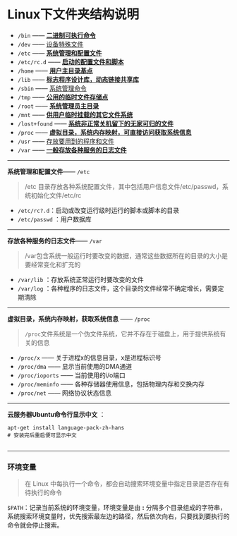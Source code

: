 # Linux下文件夹结构说明



+ `/bin` —— <a href="#bin">**二进制可执行命令**</a>
+ `/dev` —— <a href="#dev">设备特殊文件</a>
+ `/etc` —— <a href="#ect">**系统管理和配置文件**</a>
+ `/etc/rc.d` —— <a href="#ect.rc">**启动的配置文件和脚本**</a>
+ `/home` —— <a href="#home">**用户主目录基点**</a>
+ `/lib` —— <a href="#lib">**标志程序设计库，动态链接共享库**</a>
+ `/sbin` —— <a href="#sbin">系统管理命令</a>
+ `/tmp` —— <a href="#tmp">**公用的临时文件存储点**</a>
+ `/root` —— <a href="#root">**系统管理员主目录**</a>
+ `/mnt` —— <a href="#mnt">**供用户临时挂载的其它文件系统**</a>
+ `/lost+found` —— <a href="#lostfound">**系统非正常关机留下的无家可归的文件**</a>
+ `/proc` —— <a href="#proc">**虚拟目录，系统内存映射，可直接访问获取系统信息**</a>
+ `/usr` —— <a href="#usr">存放要用到的程序和文件</a>
+ `/var` —— <a href="#var">**一般存放各种服务的日志文件**</a>




-----

 <a name="ect">**系统管理和配置文件**—— `/etc`</a>

> /etc 目录存放各种系统配置文件，其中包括用户信息文件/etc/passwd，系统初始化文件/etc/rc

+ `/etc/rc?.d`：启动或改变运行级时运行的脚本或脚本的目录
+ `/etc/passwd` ：用户数据库




-----

<a name="var">**存放各种服务的日志文件**—— `/var`</a>

> /var包含系统一般运行时要改变的数据，通常这些数据所在的目录的大小是要经常变化和扩充的

+ `/var/lib` ：存放系统正常运行时要改变的文件
+ `/var/log` ：各种程序的日志文件，这个目录的文件经常不确定增长，需要定期清除






-----

<a name="proc">**虚拟目录，系统内存映射，获取系统信息** —— `/proc`</a>

> `/proc`文件系统是一个伪文件系统，它并不存在于磁盘上，用于提供系统有关的信息

+ `/proc/x` —— 关于进程x的信息目录，x是进程标识号
+ `/proc/dma` —— 显示当前使用的DMA通道
+ `/proc/ioports` —— 当前使用的i/o端口
+ `/proc/meminfo` —— 各种存储器使用信息，包括物理内存和交换内存
+ `/proc/net` —— 网络协议状态信息




----

**云服务器Ubuntu命令行显示中文** ：

```shell
apt-get install language-pack-zh-hans
# 安装完后重启便可显示中文


```







-----

### 环境变量

> 在 Linux 中每执行一个命令，都会自动搜索环境变量中指定目录是否存在有待执行的命令

`$PATH`：记录当前系统的环境变量，环境变量是由 **:** 分隔多个目录组成的字符串，系统搜索环境变量时，优先搜索最左边的路径，然后依次向右，只要找到要执行的命令就会停止搜索。